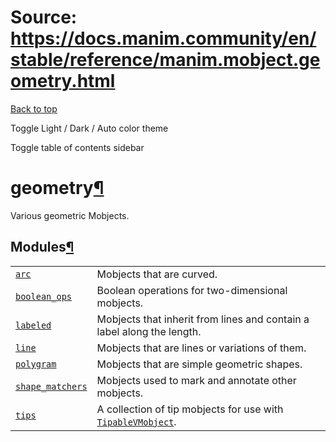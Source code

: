 # Source: https://docs.manim.community/en/stable/reference/manim.mobject.geometry.html

[Back to top](#)

Toggle Light / Dark / Auto color theme

Toggle table of contents sidebar

geometry[¶](#module-manim.mobject.geometry "Link to this heading")
==================================================================

Various geometric Mobjects.

Modules[¶](#modules "Link to this heading")
-------------------------------------------

|  |  |
| --- | --- |
| [`arc`](manim.mobject.geometry.arc.html#module-manim.mobject.geometry.arc "manim.mobject.geometry.arc") | Mobjects that are curved. |
| [`boolean_ops`](manim.mobject.geometry.boolean_ops.html#module-manim.mobject.geometry.boolean_ops "manim.mobject.geometry.boolean_ops") | Boolean operations for two-dimensional mobjects. |
| [`labeled`](manim.mobject.geometry.labeled.html#module-manim.mobject.geometry.labeled "manim.mobject.geometry.labeled") | Mobjects that inherit from lines and contain a label along the length. |
| [`line`](manim.mobject.geometry.line.html#module-manim.mobject.geometry.line "manim.mobject.geometry.line") | Mobjects that are lines or variations of them. |
| [`polygram`](manim.mobject.geometry.polygram.html#module-manim.mobject.geometry.polygram "manim.mobject.geometry.polygram") | Mobjects that are simple geometric shapes. |
| [`shape_matchers`](manim.mobject.geometry.shape_matchers.html#module-manim.mobject.geometry.shape_matchers "manim.mobject.geometry.shape_matchers") | Mobjects used to mark and annotate other mobjects. |
| [`tips`](manim.mobject.geometry.tips.html#module-manim.mobject.geometry.tips "manim.mobject.geometry.tips") | A collection of tip mobjects for use with [`TipableVMobject`](manim.mobject.geometry.arc.TipableVMobject.html#manim.mobject.geometry.arc.TipableVMobject "manim.mobject.geometry.arc.TipableVMobject"). |